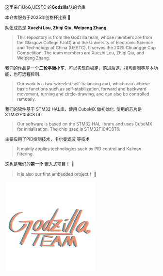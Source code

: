 
这里来自UoG,UESTC 的**Godzilla**队的仓库 

本仓库服务于2025年创格杯比赛 :rocket:

队伍成员是 **Xuezhi Lou, Zhiqi Qiu, Weipeng Zhang**. 

> This repository is from the Godzilla team, whose members are from the Glasgow College (UoG) and the University of Electronic Science and Technology of China (UESTC).
> It serves the 2025 Chuangge Cup Competition.
> The team members are Xuezhi Lou, Zhiqi Qiu, and Weipeng Zhang.

我们的作品是一个**二轮平衡小车**，可以实现自稳定，前进后退，拐弯画圈等基本功能，也可远程控制. 

> Our work is a two-wheeled self-balancing cart, which can achieve basic functions such as self-stabilization, forward and backward movement, turning and circle-drawing, and can also be controlled remotely.

我们的软件基于 STM32 HAL库，使用 CubeMX 做初始化. 使用的芯片是 STM32F104C8T6

> Our software is based on the STM32 HAL library and uses CubeMX for initialization. The chip used is STM32F104C8T6.

主要应用了PID控制技术，卡尔曼滤波 等技术

> It mainly applies technologies such as PID control and Kalman filtering.

这也是我们的**第一个** 嵌入式项目！ :beer: 

> It is also our first embedded project！ :beer: 

<img src="./文档资料/Logo/Logo_Pink.png" width="300" height="300" alt="LOGO">

